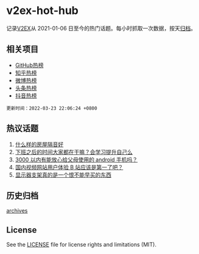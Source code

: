 # v2ex-hot-hub

 记录[V2EX](https://www.v2ex.com/)从 2021-01-06 日至今的热门话题。每小时抓取一次数据，按天[归档](archives)。
 
 ## 相关项目

- [GitHub热榜](https://github.com/snaildev/github-hot-hub)
- [知乎热榜](https://github.com/snaildev/zhihu-hot-hub)
- [微博热榜](https://github.com/snaildev/weibo-hot-hub)
- [头条热榜](https://github.com/snaildev/toutiao-hot-hub)
- [抖音热榜](https://github.com/snaildev/douyin-hot-hub)


 `更新时间：2022-03-23 22:06:24 +0800`

## 热议话题

1. [什么样的房屋隔音好](https://www.v2ex.com/t/842253)
1. [下班之后的时间大家都在干嘛？会学习提升自己么](https://www.v2ex.com/t/842201)
1. [3000 以内有能放心给父母使用的 android 手机吗？](https://www.v2ex.com/t/842235)
1. [国内视频网站用户体验 B 站应该是第一了吧？](https://www.v2ex.com/t/842341)
1. [显示器支架真的是一个恨不能早买的东西](https://www.v2ex.com/t/842220)

## 历史归档

[archives](archives)

## License

See the [LICENSE](LICENSE) file for license rights and limitations (MIT).
